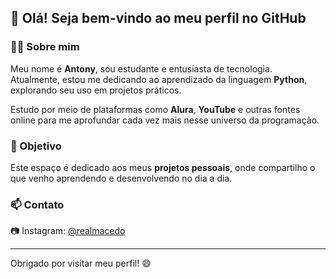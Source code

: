 ## 👋 Olá! Seja bem-vindo ao meu perfil no GitHub

### 🙋‍♂️ Sobre mim

Meu nome é **Antony**, sou estudante e entusiasta de tecnologia.  
Atualmente, estou me dedicando ao aprendizado da linguagem **Python**, explorando seu uso em projetos práticos.

Estudo por meio de plataformas como **Alura**, **YouTube** e outras fontes online para me aprofundar cada vez mais nesse universo da programação.

### 🚀 Objetivo

Este espaço é dedicado aos meus **projetos pessoais**, onde compartilho o que venho aprendendo e desenvolvendo no dia a dia.

### 📫 Contato

📷 Instagram: [@realmacedo](https://instagram.com/realmacedo_)

---

Obrigado por visitar meu perfil! 😄

